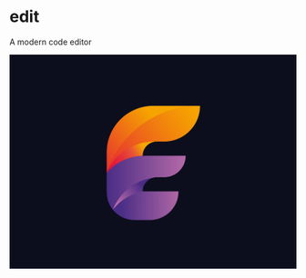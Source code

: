 # edit
A modern code editor

![Edit](https://github.com/yuvaldolev/edit/blob/main/logo/edit_logo.png?raw=true)
